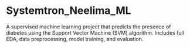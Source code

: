 # Systemtron_Neelima_ML
A supervised machine learning project that predicts the presence of diabetes using the Support Vector Machine (SVM) algorithm. Includes full EDA, data preprocessing, model training, and evaluation.
